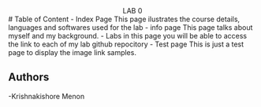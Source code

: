 <div align="center">LAB 0</div>
# Table of Content
- Index Page
 This page ilustrates the course details, languages and softwares used for the lab
- info page
 This page talks about myself and my background.
- Labs
 in this page you will be  able to access the link to each of my lab github repocitory
- Test page
 This is just a test page to display the image link samples.
  
  
 ## Authors
  -Krishnakishore Menon
